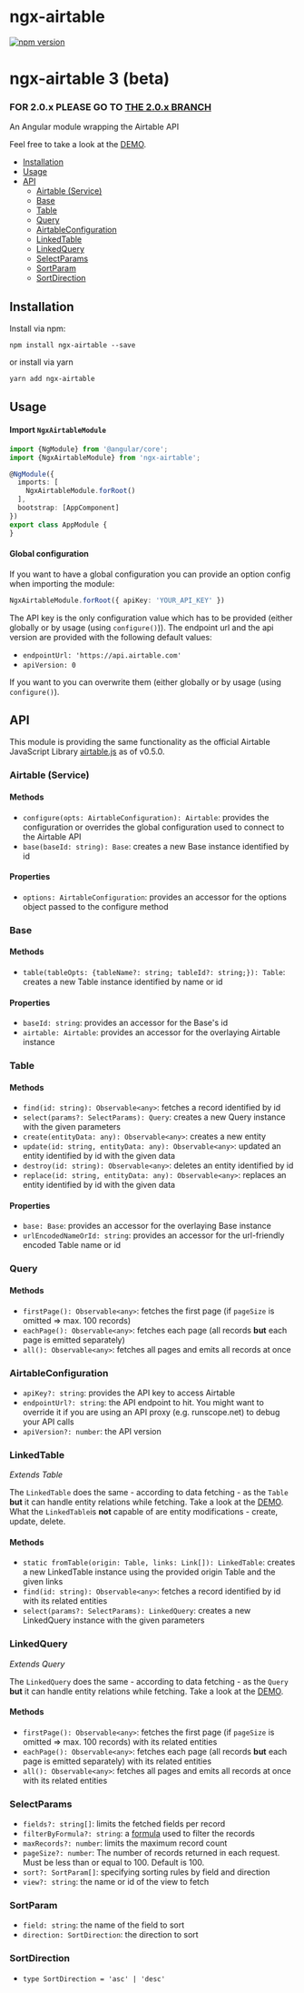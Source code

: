 # ngx-airtable
[![npm version](https://badge.fury.io/js/ngx-airtable.svg)](https://badge.fury.io/js/ngx-airtable)

# ngx-airtable 3 (beta)

### FOR 2.0.x PLEASE GO TO [THE 2.0.x BRANCH](https://github.com/bohoffi/ngx-airtable/tree/2.0.x)

An Angular module wrapping the Airtable API

Feel free to take a look at the [DEMO](https://bohoffi.github.io/ngx-airtable/).

* [Installation](#installation)
* [Usage](#usage)
* [API](#api)
  * [Airtable (Service)](#airtable-service)
  * [Base](#base)
  * [Table](#table)
  * [Query](#query)
  * [AirtableConfiguration](#airtableconfiguration)
  * [LinkedTable](#linkedtable)
  * [LinkedQuery](#linkedquery)
  * [SelectParams](#selectparams)
  * [SortParam](#sortparam)
  * [SortDirection](#sortdirection)

## Installation
Install via npm:
```
npm install ngx-airtable --save
```
or install via yarn
```
yarn add ngx-airtable
```

## Usage
#### Import `NgxAirtableModule`
```ts
import {NgModule} from '@angular/core';
import {NgxAirtableModule} from 'ngx-airtable';

@NgModule({
  imports: [
    NgxAirtableModule.forRoot()
  ],
  bootstrap: [AppComponent]
})
export class AppModule {
}
```

#### Global configuration
If you want to have a global configuration you can provide an option config when importing the module:
```ts
NgxAirtableModule.forRoot({ apiKey: 'YOUR_API_KEY' })
```
The API key is the only configuration value which has to be provided (either globally or by usage (using `configure()`)).
The endpoint url and the api version are provided with the following default values:
* `endpointUrl: 'https://api.airtable.com'` 
* `apiVersion: 0` 

If you want to you can overwrite them (either globally or by usage (using `configure()`).

## API
This module is providing the same functionality as the official Airtable JavaScript Library [airtable.js](https://github.com/Airtable/airtable.js) as of v0.5.0.

### Airtable (Service)
#### Methods
- `configure(opts: AirtableConfiguration): Airtable`: provides the configuration or overrides the global configuration used to connect to the Airtable API
- `base(baseId: string): Base`: creates a new Base instance identified by id

#### Properties
- `options: AirtableConfiguration`: provides an accessor for the options object passed to the configure method

### Base
#### Methods
- `table(tableOpts: {tableName?: string; tableId?: string;}): Table`: creates a new Table instance identified by name or id

#### Properties
- `baseId: string`: provides an accessor for the Base's id
- `airtable: Airtable`: provides an accessor for the overlaying Airtable instance

### Table
#### Methods
- `find(id: string): Observable<any>`: fetches a record identified by id
- `select(params?: SelectParams): Query`: creates a new Query instance with the given parameters
- `create(entityData: any): Observable<any>`: creates a new entity
- `update(id: string, entityData: any): Observable<any>`: updated an entity identified by id with the given data
- `destroy(id: string): Observable<any>`: deletes an entity identified by id
- `replace(id: string, entityData: any): Observable<any>`: replaces an entity identified by id with the given data

#### Properties
- `base: Base`: provides an accessor for the overlaying Base instance
- `urlEncodedNameOrId: string`: provides an accessor for the url-friendly encoded Table name or id

### Query
#### Methods
- `firstPage(): Observable<any>`: fetches the first page (if `pageSize` is omitted => max. 100 records)
- `eachPage(): Observable<any>`: fetches each page (all records __but__ each page is emitted separately)
- `all(): Observable<any>`: fetches all pages and emits all records at once

### AirtableConfiguration
- `apiKey?: string`: provides the API key to access Airtable
- `endpointUrl?: string`: the API endpoint to hit. You might want to override it if you are using an API proxy (e.g. runscope.net) to debug your API calls
- `apiVersion?: number`: the API version

### LinkedTable
_Extends Table_

The `LinkedTable` does the same - according to data fetching - as the `Table` __but__ it can handle entity relations while fetching.
Take a look at the [DEMO](https://bohoffi.github.io/ngx-airtable/).
What the `LinkedTable`is __not__ capable of are entity modifications - create, update, delete.
#### Methods
- `static fromTable(origin: Table, links: Link[]): LinkedTable`: creates a new LinkedTable instance using the provided origin Table and the given links
- `find(id: string): Observable<any>`: fetches a record identified by id with its related entities
- `select(params?: SelectParams): LinkedQuery`: creates a new LinkedQuery instance with the given parameters
 
### LinkedQuery
_Extends Query_

The `LinkedQuery` does the same - according to data fetching - as the `Query` __but__ it can handle entity relations while fetching.
Take a look at the [DEMO](https://bohoffi.github.io/ngx-airtable/).
#### Methods
- `firstPage(): Observable<any>`: fetches the first page (if `pageSize` is omitted => max. 100 records) with its related entities
- `eachPage(): Observable<any>`: fetches each page (all records __but__ each page is emitted separately) with its related entities
- `all(): Observable<any>`: fetches all pages and emits all records at once with its related entities

### SelectParams
- `fields?: string[]`: limits the fetched fields per record
- `filterByFormula?: string`: a [formula](https://support.airtable.com/hc/en-us/articles/203255215-Formula-Field-Reference) used to filter the records
- `maxRecords?: number`: limits the maximum record count
- `pageSize?: number`: The number of records returned in each request. Must be less than or equal to 100. Default is 100.
- `sort?: SortParam[]`: specifying sorting rules by field and direction
- `view?: string`: the name or id of the view to fetch

### SortParam
- `field: string`: the name of the field to sort
- `direction: SortDirection`: the direction to sort

### SortDirection
- `type SortDirection = 'asc' | 'desc'`

